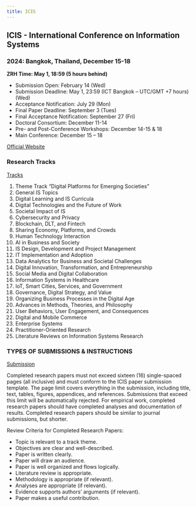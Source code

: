 ```yaml
---
title: ICIS
---
```


## ICIS - International Conference on Information Systems

### 2024: Bangkok, Thailand, December 15-18

**ZRH Time: May 1, 18:59 (5 hours behind)**

- Submission Open: February 14 (Wed)
- Submission Deadline: May 1, 23:59 (ICT Bangkok – UTC/GMT +7 hours) (Wed)
- Acceptance Notification: July 29 (Mon)
- Final Paper Deadline: September 3 (Tues)
- Final Acceptance Notification: September 27 (Fri)
- Doctoral Consortium: December 11-14
- Pre- and Post-Conference Workshops: December 14-15 & 18
- Main Conference: December 15 – 18

[Official Website](https://icis2024.aisconferences.org/)

### Research Tracks

[Tracks](https://icis2024.aisconferences.org/submissions/track-descriptions/)

1. Theme Track “Digital Platforms for Emerging Societies”
2. General IS Topics
3. Digital Learning and IS Curricula
4. Digital Technologies and the Future of Work
5. Societal Impact of IS
6. Cybersecurity and Privacy
7. Blockchain, DLT, and Fintech
8. Sharing Economy, Platforms, and Crowds
9. Human Technology Interaction
10. AI in Business and Society
11. IS Design, Development and Project Management
12. IT Implementation and Adoption
13. Data Analytics for Business and Societal Challenges
14. Digital Innovation, Transformation, and Entrepreneurship
15. Social Media and Digital Collaboration
16. Information Systems in Healthcare
17. IoT, Smart Cities, Services, and Government
18. Governance, Digital Strategy, and Value
19. Organizing Business Processes in the Digital Age
20. Advances in Methods, Theories, and Philosophy
21. User Behaviors, User Engagement, and Consequences
22. Digital and Mobile Commerce
23. Enterprise Systems
24. Practitioner-Oriented Research
25. Literature Reviews on Information Systems Research

### TYPES OF SUBMISSIONS & INSTRUCTIONS

[Submission](https://icis2024.aisconferences.org/submissions/types-of-submissions/#toggle-id-1)

Completed research papers must not exceed sixteen (16) single-spaced pages (all inclusive) and must conform to the ICIS paper submission template. The page limit covers everything in the submission, including title, text, tables, figures, appendices, and references. Submissions that exceed this limit will be automatically rejected. For empirical work, completed research papers should have completed analyses and documentation of results. Completed research papers should be similar to journal submissions, but shorter.

Review Criteria for Completed Research Papers:

- Topic is relevant to a track theme.
- Objectives are clear and well-described.
- Paper is written clearly.
- Paper will draw an audience.
- Paper is well organized and flows logically.
- Literature review is appropriate.
- Methodology is appropriate (if relevant).
- Analyses are appropriate (if relevant).
- Evidence supports authors’ arguments (if relevant).
- Paper makes a useful contribution.

